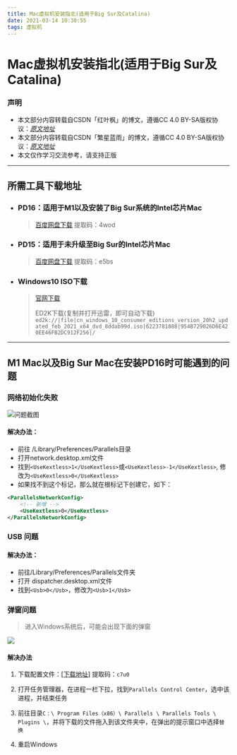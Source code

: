 ```yaml
---
title: Mac虚拟机安装指北(适用于Big Sur及Catalina)
date: 2021-03-14 10:30:55
tags: 虚拟机
---
```


# Mac虚拟机安装指北(适用于Big Sur及Catalina)

### 声明
* 本文部分内容转载自CSDN「红叶枫」的博文，遵循CC 4.0 BY-SA版权协议：<a href="https://blog.csdn.net/sinat_30732593/article/details/111305700"><i>原文地址</i></a>
* 本文部分内容转载自CSDN「繁星蓝雨」的博文，遵循CC 4.0 BY-SA版权协议：<a href="https://blog.csdn.net/qq_33375598/article/details/114546699"><i>原文地址</i></a>
* 本文仅作学习交流参考，请支持正版

---

## 所需工具下载地址
<!-- more -->
* ### PD16：适用于M1以及安装了Big Sur系统的Intel芯片Mac
  ><a href="https://pan.baidu.com/s/1H3jB9ZIwKJv-TXFRwL5XKQ">百度网盘下载</a>     提取码：4wod

* ### PD15：适用于未升级至Big Sur的Intel芯片Mac
  ><a href="https://pan.baidu.com/s/1fPiTG67VTgN5Xu-GRKzm6A">百度网盘下载</a>     提取码：e5bs

* ### Windows10 ISO下载
  ><a href="https://www.microsoft.com/zh-cn/software-download/windows10ISO">官网下载</a>
  >
  >ED2K下载(复制并打开迅雷，即可自动下载)
  ```ed2k://|file|cn_windows_10_consumer_editions_version_20h2_updated_feb_2021_x64_dvd_8ddab99d.iso|6223781888|954B729026D6E420EE46FB2DC912F256|/```


---

## M1 Mac以及Big Sur Mac在安装PD16时可能遇到的问题


### 网络初始化失败

<img src="https://img-blog.csdnimg.cn/20201216234951650.png" alt="问题截图">

#### 解决办法：
* 前往 /Library/Preferences/Parallels目录
* 打开network.desktop.xml文件
* 找到```<UseKextless>1</UseKextless>```或```<UseKextless>-1</UseKextless>```, 修改为```<UseKextless>0</UseKextless>```
* 如果找不到这个标记，那么就在根标记下创建它，如下：
```xml
<ParallelsNetworkConfig>
	<!-- 新增 -->
	<UseKextless>0</UseKextless>
</ParallelsNetworkConfig>
```

### USB 问题

#### 解决办法：

* 前往/Library/Preferences/Parallels文件夹
* 打开 dispatcher.desktop.xml文件
* 找到```<Usb>0</Usb>```，修改为```<Usb>1</Usb>```


### 弹窗问题

>进入Windows系统后，可能会出现下面的弹窗


<img src="https://img-blog.csdnimg.cn/20210308200012373.png">

#### 解决办法

1. 下载配置文件：[[下载地址](https://pan.baidu.com/s/1A9G3_yuHFjFqIzN2v-enzA)]   提取码：```c7u0```


2. 打开任务管理器，在进程一栏下拉，找到```Parallels Control Center```，选中该进程，并结束任务


3. 前往目录```C：\ Program Files（x86）\ Parallels \ Parallels Tools \ Plugins \```，并将下载的文件拖入到该文件夹中，在弹出的提示窗口中选择```替换```

4. 重启Windows


